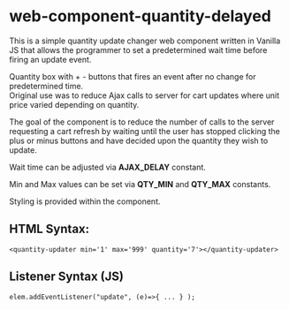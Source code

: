 # web-component-quantity-delayed

This is a simple quantity update changer web component written in Vanilla JS that allows the programmer to set a predetermined wait time before firing an update event. 

Quantity box with + - buttons that fires an event after no change for predetermined time.   
Original use was to reduce Ajax calls to server for cart updates where unit price varied depending on quantity.


The goal of the component is to reduce the number of calls to the server requesting a cart refresh by waiting until the user has stopped clicking the plus or minus buttons and have decided upon the quantity they wish to update. 

Wait time can be adjusted via **AJAX_DELAY** constant. 

Min and Max values can be set via **QTY_MIN** and **QTY_MAX** constants. 

Styling is provided within the component.


## HTML Syntax: 

    <quantity-updater min='1' max='999' quantity='7'></quantity-updater>

## Listener Syntax (JS)

    elem.addEventListener("update", (e)=>{ ... } ); 


